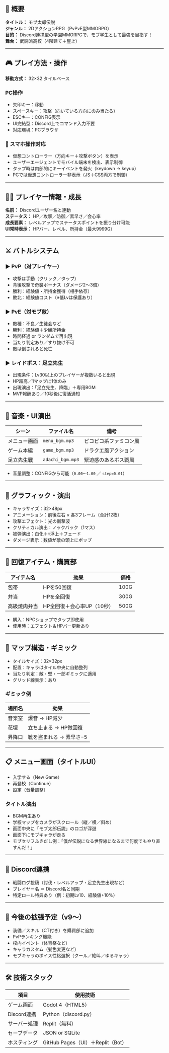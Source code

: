 ## 🧾 概要
**タイトル：** モブ太郎伝説  
**ジャンル：** 2DアクションRPG（PvPvE型MMORPG）  
**目的：** Discord連携型の学園MMORPGで、モブ学生として最強を目指す！  
**舞台：** 武闘派高校（4階建て＋屋上）

---

## 🎮 プレイ方法・操作
**移動方式：** 32×32 タイルベース  

### PC操作
- 矢印キー：移動  
- スペースキー：攻撃（向いている方向にのみ当たる）  
- ESCキー：CONFIG表示  
- UI完結型：Discord上でコマンド入力不要  
- 対応環境：PCブラウザ  

### 📱 スマホ操作対応
- 仮想コントローラー（方向キー＋攻撃ボタン）を表示
- ユーザーエージェントでモバイル端末を検出、表示制御
- タップ時は内部的にキーイベントを発火（keydown → keyup）
- PCでは仮想コントローラー非表示（JS＋CSS両方で制御）

---

## 🧍‍♂️ プレイヤー情報・成長
**名前：** Discordユーザー名と連動  
**ステータス：** HP／攻撃／防御／素早さ／会心率  
**成長要素：** レベルアップでステータスポイントを振り分け可能  
**UI常時表示：** HPバー、レベル、所持金（最大9999G）

---

## ⚔️ バトルシステム

### ▶ PvP（対プレイヤー）
- 攻撃は手動（クリック／タップ）
- 背後攻撃で奇襲ボーナス（ダメージ2〜3倍）
- 勝利：経験値・所持金獲得（相手依存）
- 敗北：経験値ロスト（※低Lvは保護あり）

### ▶ PvE（対モブ敵）
- 敵種：不良／生徒会など
- 勝利：経験値＋少額所持金
- 時間経過 or ランダムで再出現
- 当たり判定あり／すり抜け不可
- 敵は倒されると死亡

### ▶ レイドボス：足立先生
- 出現条件：Lv30以上のプレイヤーが複数いると出現
- HP超高／1マップに1体のみ
- 出現演出：「足立先生、降臨」＋専用BGM
- MVP報酬あり／10秒後に復活通知

---

## 🎵 音楽・UI演出

| シーン       | ファイル名         | 備考                         |
|--------------|--------------------|------------------------------|
| メニュー画面 | `menu_bgm.mp3`     | ピコピコ系ファミコン風       |
| ゲーム本編   | `game_bgm.mp3`     | ドラクエ風アクション         |
| 足立先生戦   | `adachi_bgm.mp3`   | 緊迫感のあるボス戦風         |

- 音量調整：CONFIGから可能（`0.00〜1.00` ／ `step=0.01`）

---

## 🎨 グラフィック・演出

- キャラサイズ：32×48px
- アニメーション：前後左右 × 各3フレーム（合計12枚）
- 攻撃エフェクト：光の衝撃波
- クリティカル演出：ノックバック（1マス）
- 被弾演出：白化＋💀浮上＋フェード
- ダメージ表示：数値が敵の頭上にポップ

---

## 🧪 回復アイテム・購買部

| アイテム名        | 効果                                  | 価格    |
|-------------------|---------------------------------------|---------|
| 包帯              | HPを50回復                            | 100G    |
| 弁当              | HPを全回復                            | 300G    |
| 高級焼肉弁当      | HP全回復＋会心率UP（10秒）           | 500G    |

- 購入：NPCショップでタップ即使用
- 使用時：エフェクト＆HPバー更新あり

---

## 🏫 マップ構造・ギミック

- タイルサイズ：32×32px
- 配置：キャラはタイル中央に自動整列
- 当たり判定：敵・壁・一部ギミックに適用
- グリッド線表示：あり

### ギミック例
| 場所名     | 効果                     |
|------------|--------------------------|
| 音楽室     | 爆音 → HP減少            |
| 花壇       | 立ち止まる → HP微回復     |
| 昇降口     | 靴を盗まれる → 素早さ−5   |

---

## 📋 メニュー画面（タイトルUI）

- 入学する（New Game）
- 再登校（Continue）
- 設定（音量調整）

### タイトル演出
- BGM再生あり
- 学校マップをカメラがスクロール（縦／横／斜め）
- 画面中央に「モブ太郎伝説」のロゴが浮遊
- 画面下にモブキャラが走る
- モブセリフふきだし例：「僕が伝説になる世界線になるまで何度でもやり直すんだ！」

---

## 💬 Discord連携

- 戦闘ログ投稿（討伐・レベルアップ・足立先生出現など）
- プレイヤー名 ＝ Discord名と同期
- 特定ロール特典あり（例：初期Lv10、経験値+10%）

---

## 🔮 今後の拡張予定（v9〜）

- 装備／スキル（CT付き）を購買部に追加
- PvPランキング機能
- 校内イベント（体育祭など）
- キャラカスタム（髪色変更など）
- モブキャラのボイス性格選択（クール／絶叫／ゆるキャラ）

---

## 🛠 技術スタック
**項目** | **使用技術**
--- | ---
ゲーム画面 | Godot 4（HTML5）
Discord連携 | Python（discord.py）
サーバー処理 | Replit（無料）
セーブデータ | JSON or SQLite
ホスティング | GitHub Pages（UI）＋Replit（Bot）

